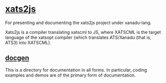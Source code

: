 # [xats2js](https://github.com/xanadu-lang/xats2js.git)

For presenting and documenting
the xats2js project under xanadu-lang.

Xats2js is a compiler translating xatscml to JS, where XATSCML
is the target language of the xatsopt compiler (which translates
ATS/Xanadu (that is, ATS3) into XATSCML).

## [docgen](./docgen)

This is a directory for documentation in all forms. In particular,
coding examples and demos are of the primary form of documentation.